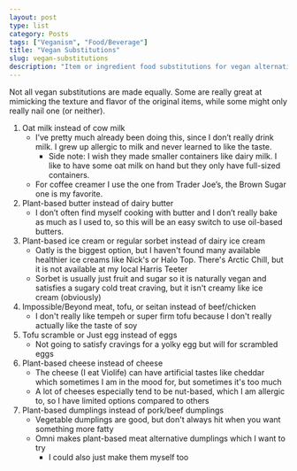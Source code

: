 ```yaml
---
layout: post
type: list
category: Posts
tags: ["Veganism", "Food/Beverage"]
title: "Vegan Substitutions"
slug: vegan-substitutions
description: "Item or ingredient food substitutions for vegan alternatives to popular foods."
---
```


Not all vegan substitutions are made equally. Some are really great at mimicking the texture and flavor of the original items, while some might only really nail one (or neither).

1. Oat milk instead of cow milk
    * I’ve pretty much already been doing this, since I don’t really drink milk. I grew up allergic to milk and never learned to like the taste.
        * Side note: I wish they made smaller containers like dairy milk. I like to have some oat milk on hand but they only have full-sized containers.
    * For coffee creamer I use the one from Trader Joe’s, the Brown Sugar one is my favorite.
2. Plant-based butter instead of dairy butter
    * I don’t often find myself cooking with butter and I don’t really bake as much as I used to, so this will be an easy switch to use oil-based butters.
3. Plant-based ice cream or regular sorbet instead of dairy ice cream
    * Oatly is the biggest option, but I haven't found many available healthier ice creams like Nick's or Halo Top. There's Arctic Chill, but it is not available at my local Harris Teeter
    * Sorbet is usually just fruit and sugar so it is naturally vegan and satisfies a sugary cold treat craving, but it isn't creamy like ice cream (obviously)
4. Impossible/Beyond meat, tofu, or seitan instead of beef/chicken
    * I don't really like tempeh or super firm tofu because I don't really actually like the taste of soy
5. Tofu scramble or Just egg instead of eggs
    * Not going to satisfy cravings for a yolky egg but will for scrambled eggs
6. Plant-based cheese instead of cheese
    * The cheese (I eat Violife) can have artificial tastes like cheddar which sometimes I am in the mood for, but sometimes it's too much
    * A lot of cheeses especially tend to be nut-based, which I am allergic to, so I have limited options compared to others
7. Plant-based dumplings instead of pork/beef dumplings
    * Vegetable dumplings are good, but don't always hit when you want something more fatty
    * Omni makes plant-based meat alternative dumplings which I want to try
        * I could also just make them myself too